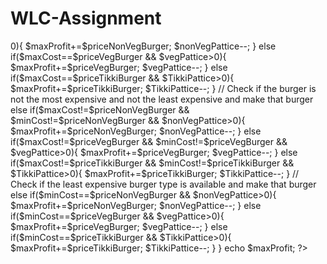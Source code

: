 # WLC-Assignment




<?php
// Your code here!
/* 

Burgerking sells three items: 
VegBurger which needs 2 breads & 1 veg pattice
NonVegBurger which needs 2 breads & 1 non-veg pattice
TikkiBurger which needs 2 breads & 1 tikki pattice

Given bread quantity, veg pattice quantity, non-veg pattice quantity, tikki pattice quantity & price of all 3 items

Print the total maximum possible profit by making all possible items based on bread availability 

Also, test for all inputs, we would change all the values while testing, the quantity values as well as price

And program has to be optimal with respect to time & space complexity

*/

$breads = 15;
$vegPattice = 3;
$nonVegPattice = 2;
$TikkiPattice = 1;
$priceVegBurger = 100;
$priceNonVegBurger = 125;
$priceTikkiBurger = 112;

$maxProfit = 0;

$maxBurger=floor($breads/2);

//finding the maximum cost of burger
$maxCost=max($priceVegBurger, $priceNonVegBurger, $priceTikkiBurger);

//finding the minimum cost of burger
$minCost=min($priceVegBurger, $priceNonVegBurger, $priceTikkiBurger);


for($i=0; $i<$maxBurger; $i++){
   // Check if the most expensive burger type is available and make that burger
   if($maxCost==$priceNonVegBurger && $nonVegPattice>0){
        $maxProfit+=$priceNonVegBurger;
        $nonVegPattice--; 
      }
      
      else  if($maxCost==$priceVegBurger && $vegPattice>0){
       $maxProfit+=$priceVegBurger;
        $vegPattice--;
        }
    
    else if($maxCost==$priceTikkiBurger && $TikkiPattice>0){
       $maxProfit+=$priceTikkiBurger;
       $TikkiPattice--;      
    }



    // Check if the burger is not the most expensive and not the least expensive and make that burger
     else  if($maxCost!=$priceNonVegBurger && $minCost!=$priceNonVegBurger && $nonVegPattice>0){
        $maxProfit+=$priceNonVegBurger;
        $nonVegPattice--;   
    }
    
    else  if($maxCost!=$priceVegBurger && $minCost!=$priceVegBurger && $vegPattice>0){
        $maxProfit+=$priceVegBurger;
        $vegPattice--;   
    }
    
     else if($maxCost!=$priceTikkiBurger && $minCost!=$priceTikkiBurger && $TikkiPattice>0){
        $maxProfit+=$priceTikkiBurger;
        $TikkiPattice--;  
    }


    
    // Check if the least expensive burger type is available and make that burger
    else if($minCost==$priceNonVegBurger && $nonVegPattice>0){
        $maxProfit+=$priceNonVegBurger;
        $nonVegPattice--;    
    }
    
    else  if($minCost==$priceVegBurger && $vegPattice>0){
        $maxProfit+=$priceVegBurger;
        $vegPattice--;   
    }
    
    else if($minCost==$priceTikkiBurger && $TikkiPattice>0){
        $maxProfit+=$priceTikkiBurger;
        $TikkiPattice--;   
    }
    
}

echo $maxProfit;
?>


